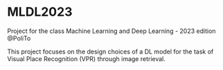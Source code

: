 # MLDL2023
Project for the class Machine Learning and Deep Learning - 2023 edition @PoliTo

This project focuses on the design choices of a DL model for the task of Visual Place Recognition (VPR) through image retrieval.
